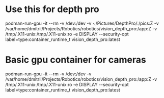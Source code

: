 # Use this for depth pro
podman-run-gpu -it --rm -v /dev:/dev -v ~/Pictures/DepthPro/:/pics:Z -v /var/home/dmitrii/Projects/Robotics/robotics/vision_depth_pro:/app:Z -v /tmp/.X11-unix:/tmp/.X11-unix:ro -e DISPLAY --security-opt label=type:container_runtime_t vision_depth_pro:latest

# Basic gpu container for cameras
podman-run-gpu -it --rm -v /dev:/dev -v /var/home/dmitrii/Projects/Robotics/robotics/vision_depth_pro:/app:Z -v /tmp/.X11-unix:/tmp/.X11-unix:ro -e DISPLAY --security-opt label=type:container_runtime_t vision_depth_pro:latest
